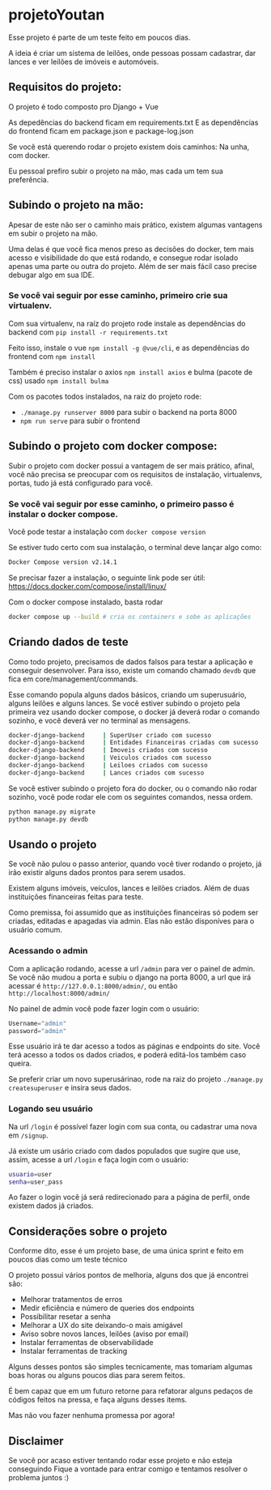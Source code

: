 # projetoYoutan

Esse projeto é parte de um teste feito em poucos dias.

A ideia é criar um sistema de leilões, onde pessoas possam cadastrar, dar lances
e ver leilões de imóveis e automóveis.



## Requisitos do projeto:

O projeto é todo composto pro Django + Vue

As depedências do backend ficam em requirements.txt
E as dependências do frontend ficam em package.json e package-log.json

Se você está querendo rodar o projeto existem dois caminhos: Na unha, com docker.

Eu pessoal prefiro subir o projeto na mão, mas cada um tem sua preferência.



## Subindo o projeto na mão:

Apesar de este não ser o caminho mais prático, existem algumas vantagens em subir
o projeto na mão.

Uma delas é que você fica menos preso as decisões do docker, tem mais acesso e
visibilidade do que está rodando, e consegue rodar isolado apenas uma parte ou 
outra do projeto. Além de ser mais fácil caso precise debugar algo em sua IDE.

### Se você vai seguir por esse caminho, primeiro crie sua virtualenv.

Com sua virtualenv, na raíz do projeto rode instale as dependências do backend com
`pip install -r requirements.txt`

Feito isso, instale o vue `npm install -g @vue/cli`, e as dependências do frontend
com `npm install`

Também é preciso instalar o axios `npm install axios` e bulma (pacote de css) usado
`npm install bulma`

Com os pacotes todos instalados, na raiz do projeto rode:
- `./manage.py runserver 8000` para subir o backend na porta 8000
- `npm run serve` para subir o frontend



## Subindo o projeto com docker compose:

Subir o projeto com docker possui a vantagem de ser mais prático, afinal, você
não precisa se preocupar com os requisitos de instalação, virtualenvs, portas,
tudo já está configurado para você.

### Se você vai seguir por esse caminho, o primeiro passo é instalar o docker compose.
Você pode testar a instalação com `docker compose version`

Se estiver tudo certo com sua instalação, o terminal deve lançar algo como:
```sh
Docker Compose version v2.14.1
```


Se precisar fazer a instalação, o seguinte link pode ser útil:
https://docs.docker.com/compose/install/linux/

Com o docker compose instalado, basta rodar
```sh
docker compose up --build # cria os containers e sobe as aplicações 
```


## Criando dados de teste

Como todo projeto, precisamos de dados falsos para testar a aplicação e conseguir desenvolver.
Para isso, existe um comando chamado `devdb` que fica em core/management/commands.

Esse comando popula alguns dados básicos, criando um superusuário, alguns leilões e alguns lances.
Se você estiver subindo o projeto pela primeira vez usando docker compose, o docker já deverá rodar
o comando sozinho, e você deverá ver no terminal as mensagens.

```sh
docker-django-backend     | SuperUser criado com sucesso
docker-django-backend     | Entidades Financeiras criadas com sucesso
docker-django-backend     | Imoveis criados com sucesso
docker-django-backend     | Veiculos criados com sucesso
docker-django-backend     | Leiloes criados com sucesso
docker-django-backend     | Lances criados com sucesso
```

Se você estiver subindo o projeto fora do docker, ou o comando não rodar sozinho, você pode
rodar ele com os seguintes comandos, nessa ordem.

```sh
python manage.py migrate
python manage.py devdb
```

## Usando o projeto

Se você não pulou o passo anterior, quando você tiver rodando o projeto, já irão existir alguns
dados prontos para serem usados.

Existem alguns imóveis, veículos, lances e leilões criados. Além de duas instituições
financeiras feitas para teste.

Como premissa, foi assumido que as instituições financeiras só podem ser criadas,
editadas e apagadas via admin. Elas não estão disponíves para o usuário comum.

### Acessando o admin

Com a aplicação rodando, acesse a url `/admin` para ver o painel de admin. Se você não
mudou a porta e subiu o django na porta 8000, a url que irá acessar é `http://127.0.0.1:8000/admin/`,
ou então `http://localhost:8000/admin/`

No painel de admin você pode fazer login com o usuário:
```py
Username="admin"
password="admin"
```

Esse usuário irá te dar acesso a todos as páginas e endpoints do site.
Você terá acesso a todos os dados criados, e poderá editá-los também caso queira.

Se preferir criar um novo superusárinao, rode na raiz do projeto
`./manage.py createsuperuser` e insira seus dados.



### Logando seu usuário

Na url `/login` é possível fazer login com sua conta, ou cadastrar uma nova em `/signup`.

Já existe um usário criado com dados populados que sugire que use, assim, acesse
a url `/login` e faça login com o usuário:

```sh
usuario=user
senha=user_pass
```


Ao fazer o login você já será redirecionado para a página de perfil, onde existem
dados já criados.


## Considerações sobre o projeto

Conforme dito, esse é um projeto base, de uma única sprint e feito em poucos dias
como um teste técnico

O projeto possui vários pontos de melhoria, alguns dos que já encontrei são:
- Melhorar tratamentos de erros
- Medir eficiência e número de queries dos endpoints
- Possibilitar resetar a senha
- Melhorar a UX do site deixando-o mais amigável
- Aviso sobre novos lances, leilões (aviso por email)
- Instalar ferramentas de observabilidade
- Instalar ferramentas de tracking

Alguns desses pontos são simples tecnicamente, mas tomariam algumas boas horas
ou alguns poucos dias para serem feitos.

É bem capaz que em um futuro retorne para refatorar alguns pedaços de códigos
feitos na pressa, e faça alguns desses items.

Mas não vou fazer nenhuma promessa por agora!

## Disclaimer

Se você por acaso estiver tentando rodar esse projeto e não esteja conseguindo
Fique a vontade para entrar comigo e tentamos resolver o problema juntos :)
